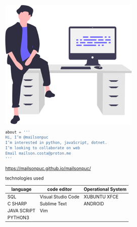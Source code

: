 
<img src="img/undraw_feeling_proud_qne1.svg" width='400px'>





```python
about = '''
Hi, I’m @mailsonpuc
I’m interested in python, javaScript, dotnet.
I’m looking to collaborate on web
Email mailson.costa@proton.me
'''
```

https://mailsonpuc.github.io/mailsonpuc/

technologies used

| language   | code editor       | Operational System|
|         ---|---                | ---               |
| SQL        | Visual Studio Code| XUBUNTU XFCE     |
| C SHARP    | Sublime Text      | ANDROID           |
| JAVA SCRiPT| Vim               |                   |
| PYTHON3    |                   |                   |

<!---
mailsonpuc/mailsonpuc is a ✨ special ✨ repository because its `README.md` (this file) appears on your GitHub profile.
You can click the Preview link to take a look at your changes.
--->
